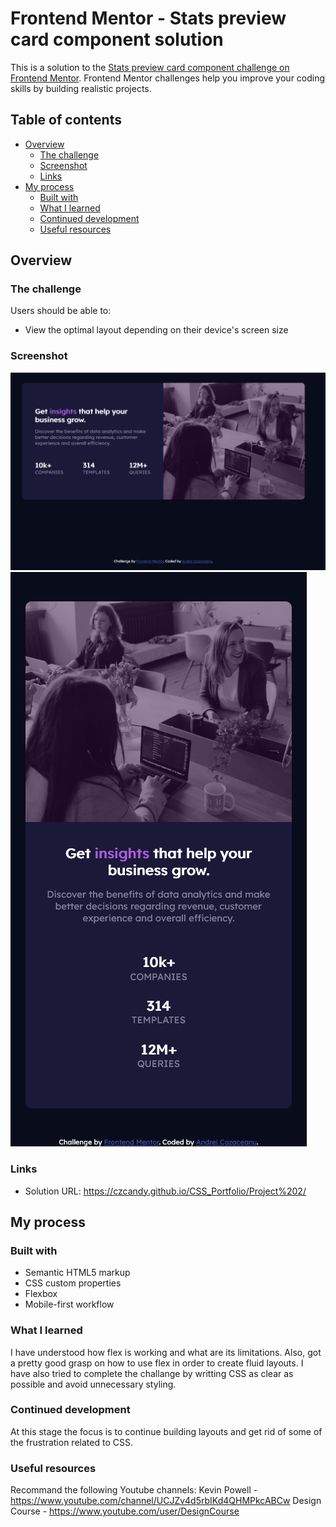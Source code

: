 # Frontend Mentor - Stats preview card component solution

This is a solution to the [Stats preview card component challenge on Frontend Mentor](https://www.frontendmentor.io/challenges/stats-preview-card-component-8JqbgoU62). Frontend Mentor challenges help you improve your coding skills by building realistic projects. 

## Table of contents

- [Overview](#overview)
  - [The challenge](#the-challenge)
  - [Screenshot](#screenshot)
  - [Links](#links)
- [My process](#my-process)
  - [Built with](#built-with)
  - [What I learned](#what-i-learned)
  - [Continued development](#continued-development)
  - [Useful resources](#useful-resources)


## Overview

### The challenge

Users should be able to:

- View the optimal layout depending on their device's screen size

### Screenshot

![Stats preview card component desktop view](./design/Card_component_desktop.png)
![Stats preview card component desktop view](./design/Card_component_mobile.png)

### Links

- Solution URL: https://czcandy.github.io/CSS_Portfolio/Project%202/

## My process

### Built with

- Semantic HTML5 markup
- CSS custom properties
- Flexbox
- Mobile-first workflow

### What I learned

I have understood how flex is working and what are its limitations. Also, got a pretty good grasp on how to use flex in order to create fluid layouts.
I have also tried to complete the challange by writting CSS as clear as possible and avoid unnecessary styling.


### Continued development

At this stage the focus is to continue building layouts and get rid of some of the frustration related to CSS.

### Useful resources
Recommand the following Youtube channels:
Kevin Powell - https://www.youtube.com/channel/UCJZv4d5rbIKd4QHMPkcABCw
Design Course - https://www.youtube.com/user/DesignCourse


